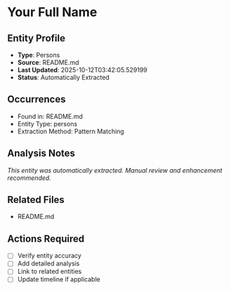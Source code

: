 # Your Full Name

## Entity Profile
- **Type**: Persons
- **Source**: README.md
- **Last Updated**: 2025-10-12T03:42:05.529199
- **Status**: Automatically Extracted

## Occurrences
- Found in: README.md
- Entity Type: persons
- Extraction Method: Pattern Matching

## Analysis Notes
*This entity was automatically extracted. Manual review and enhancement recommended.*

## Related Files
- README.md

## Actions Required
- [ ] Verify entity accuracy
- [ ] Add detailed analysis
- [ ] Link to related entities
- [ ] Update timeline if applicable
